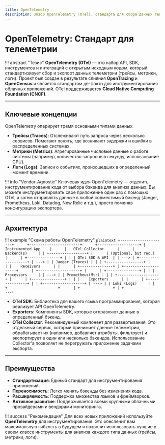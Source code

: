 ```yaml
---
title: OpenTelemetry
description: Обзор OpenTelemetry (OTel), стандарта для сбора данных телеметрии (трейсы, метрики, логи).
---
```


# OpenTelemetry: Стандарт для телеметрии

!!! abstract "Тезис"
    **OpenTelemetry (OTel)** — это набор API, SDK, инструментов и интеграций с открытым исходным кодом, который стандартизирует сбор и экспорт данных телеметрии (трейсы, метрики, логи). Проект был создан в результате слияния **OpenTracing** и **OpenCensus** и является стандартом де-факто для инструментирования облачных приложений. OTel поддерживается **Cloud Native Computing Foundation (CNCF)**.

---

## Ключевые концепции

OpenTelemetry оперирует тремя основными типами данных:

-   **Трейсы (Traces)**: Отслеживают путь запроса через несколько сервисов. Помогают понять, где возникают задержки и ошибки в распределенных системах.
-   **Метрики (Metrics)**: Агрегированные числовые данные о работе системы (например, количество запросов в секунду, использование CPU).
-   **Логи (Logs)**: Записи о событиях, произошедших в определенный момент времени.

!!! info "Vendor-Agnostic"
    Ключевая идея OpenTelemetry — отделить инструментирование кода от выбора бэкенда для анализа данных. Вы можете инструментировать свое приложение один раз с помощью OTel, а затем отправлять данные в любой совместимый бэкенд (Jaeger, Prometheus, Loki, Datadog, New Relic и т.д.), просто поменяв конфигурацию экспортера.

---

## Архитектура

!!! example "Схема работы OpenTelemetry"
    ```plaintext
    +---------------------+      +-----------------------+      +-------------------+
    | Instrumented App    |      |   OTel Collector      |      |    Backend(s)     |
    | +-----------------+ |      | (Optional, but rec.)  |      | +---------------+ |
    | | OTel SDK & API  | | ---> | +-------------------+ | ---> | | Jaeger (Traces) | |
    | +-----------------+ |      | |    Receivers      | |      | +---------------+ |
    +---------------------+      | +-------------------+ |      | +---------------+ |
                                 | |    Processors     | | ---> | | Prometheus(Mtr) | |
                                 | +-------------------+ |      | +---------------+ |
                                 | |    Exporters      | |      | +---------------+ |
                                 | +-------------------+ | ---> | | Loki (Logs)     | |
                                 +-----------------------+      | +---------------+ |
                                                                +-------------------+
    ```

-   **OTel SDK**: Библиотека для вашего языка программирования, которая реализует API OpenTelemetry.
-   **Exporters**: Компоненты SDK, которые отправляют данные в определенный бэкенд.
-   **OTel Collector**: Рекомендуемый компонент для развертывания. Это отдельный сервис, который принимает данные телеметрии, обрабатывает их (например, добавляет атрибуты, фильтрует) и экспортирует в один или несколько бэкендов. Использование Collector'а позволяет не перегружать приложение задачами экспорта.

---

## Преимущества

-   **Стандартизация**: Единый стандарт для инструментирования приложений.
-   **Переносимость**: Легко менять бэкенды без изменения кода.
-   **Расширяемость**: Поддержка множества языков и фреймворков.
-   **Активное развитие**: Поддерживается всеми крупными облачными провайдерами и вендорами мониторинга.

!!! success "Рекомендация"
    Для всех новых приложений используйте **OpenTelemetry** для инструментирования. Это обеспечит вам максимальную гибкость в будущем и позволит использовать лучшие в своем классе инструменты для анализа каждого типа данных (трейсы, метрики, логи).
